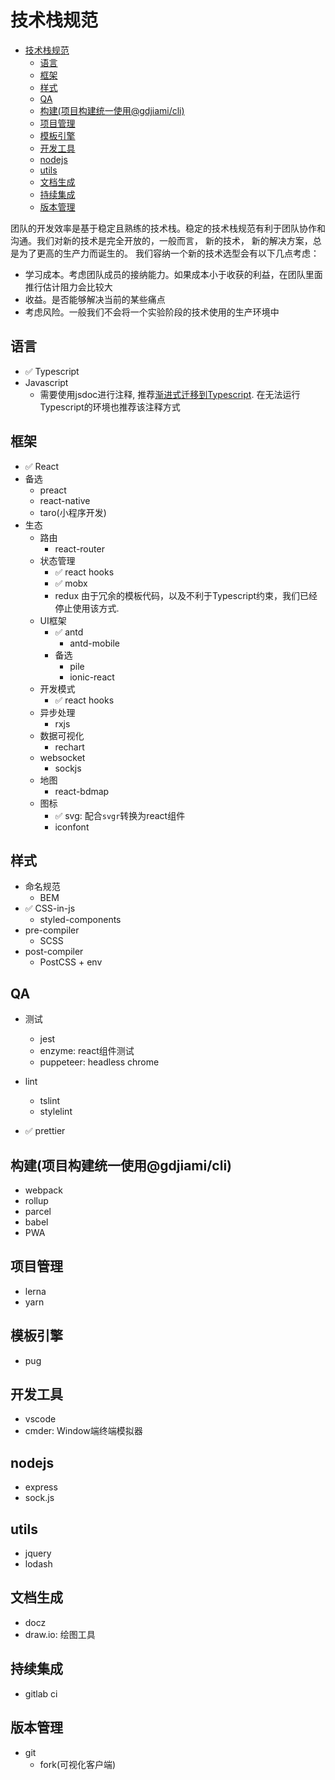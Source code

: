 # 技术栈规范

<!-- TOC -->

- [技术栈规范](#技术栈规范)
  - [语言](#语言)
  - [框架](#框架)
  - [样式](#样式)
  - [QA](#qa)
  - [构建(项目构建统一使用@gdjiami/cli)](#构建项目构建统一使用gdjiamicli)
  - [项目管理](#项目管理)
  - [模板引擎](#模板引擎)
  - [开发工具](#开发工具)
  - [nodejs](#nodejs)
  - [utils](#utils)
  - [文档生成](#文档生成)
  - [持续集成](#持续集成)
  - [版本管理](#版本管理)

<!-- /TOC -->

团队的开发效率是基于稳定且熟练的技术栈。稳定的技术栈规范有利于团队协作和沟通。我们对新的技术是完全开放的，一般而言， 新的技术， 新的解决方案，总是为了更高的生产力而诞生的。 我们容纳一个新的技术选型会有以下几点考虑：

- 学习成本。考虑团队成员的接纳能力。如果成本小于收获的利益，在团队里面推行估计阻力会比较大
- 收益。是否能够解决当前的某些痛点
- 考虑风险。一般我们不会将一个实验阶段的技术使用的生产环境中

## 语言

- ✅ Typescript
- Javascript
  - 需要使用jsdoc进行注释, 推荐[渐进式迁移到Typescript](https://www.typescriptlang.org/docs/handbook/type-checking-javascript-files.html). 在无法运行Typescript的环境也推荐该注释方式

## 框架
- ✅ React
- 备选
  - preact
  - react-native
  - taro(小程序开发)
- 生态
  - 路由
    - react-router
  - 状态管理
    - ✅ react hooks
    - ✅ mobx
    - redux 由于冗余的模板代码，以及不利于Typescript约束，我们已经停止使用该方式.
  - UI框架
    - ✅ antd
      - antd-mobile
    - 备选
      - pile
      - ionic-react
  - 开发模式
    - ✅ react hooks
  - 异步处理
    - rxjs
  - 数据可视化
    - rechart
  - websocket
    - sockjs
  - 地图
    - react-bdmap
  - 图标
    - ✅ svg: 配合`svgr`转换为react组件
    - iconfont

## 样式

- 命名规范
  - BEM
- ✅ CSS-in-js
  - styled-components
- pre-compiler
  - SCSS
- post-compiler
  - PostCSS + env

## QA

- 测试
  - jest
  - enzyme: react组件测试
  - puppeteer: headless chrome

- lint
  - tslint
  - stylelint
- ✅ prettier

## 构建(项目构建统一使用@gdjiami/cli)

- webpack
- rollup
- parcel
- babel
- PWA

## 项目管理

- lerna
- yarn

## 模板引擎

- pug

## 开发工具

- vscode
- cmder: Window端终端模拟器

## nodejs

- express
- sock.js

## utils

- jquery
- lodash

## 文档生成

- docz
- draw.io: 绘图工具

## 持续集成

- gitlab ci

## 版本管理

- git
  - fork(可视化客户端)